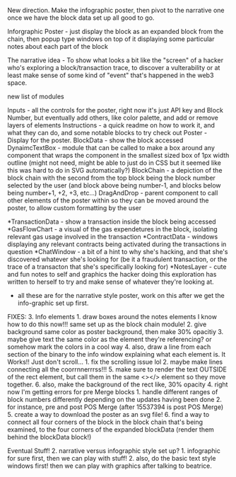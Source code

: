 New direction. Make the infographic poster, then pivot to the narrative one once we have the block data set up all good to go.

Inforgraphic Poster - just display the block as an expanded block from the chain, then popup type windows on top of it displaying some particular notes about each part of the block

The narrative idea - To show what looks a bit like the "screen" of a hacker who's exploring a block/transaction trace, to discover a vulterability or at least make sense of some kind of "event" that's happened in the web3 space.

new list of modules

Inputs - all the controls for the poster, right now it's just API key and Block Number, but eventually add others, like color palette, and add or remove layers of elements
Instructions - a quick readme on how to work it, and what they can do, and some notable blocks to try check out
Poster - Display for the poster.
BlockData - show the block accessed
DynaimcTextBox - module that can be called to make a box around any component that wraps the component in the smallest sized box of 1px width outline (might not need, might be able to just do in CSS but it seemed like this was hard to do in SVG automatically?)
BlockChain - a depiction of the block chain with the second from the top block being the block number selected by the user (and block above being number-1, and blocks below being number+1, +2, +3, etc...)
DragAndDrop - parent component to call other elements of the poster within so they can be moved around the poster, to allow custom formatting by the user

*TransactionData - show a transaction inside the block being accessed
*GasFlowChart - a visual of the gas expendetures in the block, isolating relevant gas usage involved in the transaction
*ContractData - windows displaying any relevant contracts being activated during the transactions in question
*ChatWindow - a bit of a hint to why she's hacking, and that she's discovered whatever she's looking for (be it a fraudulent transaction, or the trace of a transacton that she's specifically looking for)
*NotesLayer - cute and fun notes to self and graphics the hacker doing this exploration has written to herself to try and make sense of whatever they're looking at.
* all these are for the narrative style poster, work on this after we get the info-graphic set up first.

FIXES:
3. Info elements
    1. draw boxes around the notes elements I know how to do this now!!! same set up as the block chain module!
    2. give background same color as poster background, then make 30% opacitiy
    3. maybe give text the same color as the element they're referencing? or somehow mark the colors in a cool way
    4. also, draw a line from each section of the binary to the info window explaining what each element is. It Works!! Just don't scroll...
        1. fix the scrolling issue lol
        2. maybe make lines connecting all the coorrnnerrrss!!!
    5. make sure to render the text OUTSIDE of the rect element, but call them in the same <></> element so they move together.
    6. also, make the background of the rect like, 30% opacity
4. right now I'm getting errors for pre Merge blocks
    1. handle different ranges of block numbers differently depending on the updates having been done
    2. for instance, pre and post POS Merge (after 15537394 is post POS Merge)
5. create a way to download the poster as an svg file!
6. find a way to connect all four corners of the block in the block chain that's being examined, to the four corners of the expanded blockData (render them behind the blockData block!)

Eventual Stuff!
2. narrative versus infographic style set up?
    1. infographic for sure first, then we can play with stuff!
    2. also, do the basic text style windows first! then we can play with graphics after talking to beatrice.